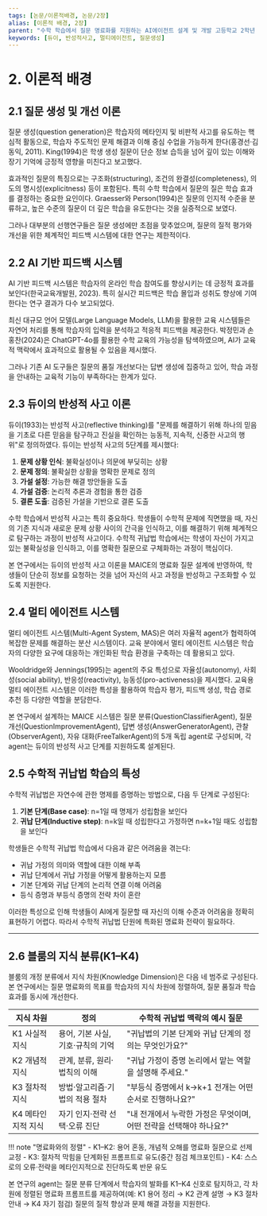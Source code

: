 ```yaml
---
tags: [논문/이론적배경, 논문/2장]
alias: [이론적 배경, 2장]
parent: "수학 학습에서 질문 명료화를 지원하는 AI에이전트 설계 및 개발 고등학교 2학년 수학적 귀납법 단원 중심으로"
keywords: [듀이, 반성적사고, 멀티에이전트, 질문생성]
---
```


# 2. 이론적 배경

## 2.1 질문 생성 및 개선 이론

질문 생성(question generation)은 학습자의 메타인지 및 비판적 사고를 유도하는 핵심적 활동으로, 학습자 주도적인 문제 해결과 이해 중심 수업을 가능하게 한다(홍경선·김동익, 2011). King(1994)은 학생 생성 질문이 단순 정보 습득을 넘어 깊이 있는 이해와 장기 기억에 긍정적 영향을 미친다고 보고했다.

효과적인 질문의 특징으로는 구조화(structuring), 조건의 완결성(completeness), 의도의 명시성(explicitness) 등이 포함된다. 특히 수학 학습에서 질문의 질은 학습 효과를 결정하는 중요한 요인이다. Graesser와 Person(1994)은 질문의 인지적 수준을 분류하고, 높은 수준의 질문이 더 깊은 학습을 유도한다는 것을 실증적으로 보였다.

그러나 대부분의 선행연구들은 질문 생성에만 초점을 맞추었으며, 질문의 질적 평가와 개선을 위한 체계적인 피드백 시스템에 대한 연구는 제한적이다.

## 2.2 AI 기반 피드백 시스템

AI 기반 피드백 시스템은 학습자의 온라인 학습 참여도를 향상시키는 데 긍정적 효과를 보인다(한국교육개발원, 2023). 특히 실시간 피드백은 학습 몰입과 성취도 향상에 기여한다는 연구 결과가 다수 보고되었다.

최신 대규모 언어 모델(Large Language Models, LLM)을 활용한 교육 시스템들은 자연어 처리를 통해 학습자의 입력을 분석하고 적응적 피드백을 제공한다. 박정민과 손홍찬(2024)은 ChatGPT-4o를 활용한 수학 교육의 가능성을 탐색하였으며, AI가 교육적 맥락에서 효과적으로 활용될 수 있음을 제시했다.

그러나 기존 AI 도구들은 질문의 품질 개선보다는 답변 생성에 집중하고 있어, 학습 과정을 안내하는 교육적 기능이 부족하다는 한계가 있다.

## 2.3 듀이의 반성적 사고 이론

듀이(1933)는 반성적 사고(reflective thinking)를 "문제를 해결하기 위해 하나의 믿음을 기초로 다른 믿음을 탐구하고 진실을 확인하는 능동적, 지속적, 신중한 사고의 행위"로 정의하였다. 듀이는 반성적 사고의 5단계를 제시했다:

1. **문제 상황 인식**: 불확실성이나 의문에 부딪히는 상황
2. **문제 정의**: 불확실한 상황을 명확한 문제로 정의
3. **가설 설정**: 가능한 해결 방안들을 도출
4. **가설 검증**: 논리적 추론과 경험을 통한 검증
5. **결론 도출**: 검증된 가설을 기반으로 결론 도출

수학 학습에서 반성적 사고는 특히 중요하다. 학생들이 수학적 문제에 직면했을 때, 자신의 기존 지식과 새로운 문제 상황 사이의 간극을 인식하고, 이를 해결하기 위해 체계적으로 탐구하는 과정이 반성적 사고이다. 수학적 귀납법 학습에서는 학생이 자신이 가지고 있는 불확실성을 인식하고, 이를 명확한 질문으로 구체화하는 과정이 핵심이다.

본 연구에서는 듀이의 반성적 사고 이론을 MAICE의 명료화 질문 설계에 반영하여, 학생들이 단순히 정보를 요청하는 것을 넘어 자신의 사고 과정을 반성하고 구조화할 수 있도록 지원한다.

## 2.4 멀티 에이전트 시스템

멀티 에이전트 시스템(Multi-Agent System, MAS)은 여러 자율적 agent가 협력하여 복잡한 문제를 해결하는 분산 시스템이다. 교육 분야에서 멀티 에이전트 시스템은 학습자의 다양한 요구에 대응하는 개인화된 학습 환경을 구축하는 데 활용되고 있다.

Wooldridge와 Jennings(1995)는 agent의 주요 특성으로 자율성(autonomy), 사회성(social ability), 반응성(reactivity), 능동성(pro-activeness)을 제시했다. 교육용 멀티 에이전트 시스템은 이러한 특성을 활용하여 학습자 평가, 피드백 생성, 학습 경로 추천 등 다양한 역할을 분담한다.

본 연구에서 설계하는 MAICE 시스템은 질문 분류(QuestionClassifierAgent), 질문 개선(QuestionImprovementAgent), 답변 생성(AnswerGeneratorAgent), 관찰(ObserverAgent), 자유 대화(FreeTalkerAgent)의 5개 독립 agent로 구성되며, 각 agent는 듀이의 반성적 사고 단계를 지원하도록 설계된다.

## 2.5 수학적 귀납법 학습의 특성

수학적 귀납법은 자연수에 관한 명제를 증명하는 방법으로, 다음 두 단계로 구성된다:
1. **기본 단계(Base case)**: n=1일 때 명제가 성립함을 보인다
2. **귀납 단계(Inductive step)**: n=k일 때 성립한다고 가정하면 n=k+1일 때도 성립함을 보인다

학생들은 수학적 귀납법 학습에서 다음과 같은 어려움을 겪는다:
- 귀납 가정의 의미와 역할에 대한 이해 부족
- 귀납 단계에서 귀납 가정을 어떻게 활용하는지 모름
- 기본 단계와 귀납 단계의 논리적 연결 이해 어려움
- 등식 증명과 부등식 증명의 전략 차이 혼란

이러한 특성으로 인해 학생들이 AI에게 질문할 때 자신의 이해 수준과 어려움을 정확히 표현하기 어렵다. 따라서 수학적 귀납법 단원에 특화된 명료화 전략이 필요하다.

---

## 2.6 블룸의 지식 분류(K1–K4)

블룸의 개정 분류에서 지식 차원(Knowledge Dimension)은 다음 네 범주로 구성된다. 본 연구에서는 질문 명료화의 목표를 학습자의 지식 차원에 정렬하여, 질문 품질과 학습 효과를 동시에 개선한다.

| 지식 차원 | 정의 | 수학적 귀납법 맥락의 예시 질문 |
| --- | --- | --- |
| K1 사실적 지식 | 용어, 기본 사실, 기호·규칙의 기억 | "귀납법의 기본 단계와 귀납 단계의 정의는 무엇인가요?" |
| K2 개념적 지식 | 관계, 분류, 원리·법칙의 이해 | "귀납 가정이 증명 논리에서 맡는 역할을 설명해 주세요." |
| K3 절차적 지식 | 방법·알고리즘·기법의 적용 절차 | "부등식 증명에서 k→k+1 전개는 어떤 순서로 진행하나요?" |
| K4 메타인지적 지식 | 자기 인지·전략 선택·오류 진단 | "내 전개에서 누락한 가정은 무엇이며, 어떤 전략을 선택해야 하나요?" |

!!! note "명료화와의 정렬"
    - K1–K2: 용어 혼동, 개념적 오해를 명료화 질문으로 선제 교정
    - K3: 절차적 막힘을 단계화된 프롬프트로 유도(중간 점검 체크포인트)
    - K4: 스스로의 오류·전략을 메타인지적으로 진단하도록 반문 유도

본 연구의 agent는 질문 분류 단계에서 학습자의 발화를 K1–K4 신호로 탐지하고, 각 차원에 정렬된 명료화 프롬프트를 제공하여(예: K1 용어 정리 → K2 관계 설명 → K3 절차 안내 → K4 자기 점검) 질문의 질적 향상과 문제 해결 과정을 지원한다.
